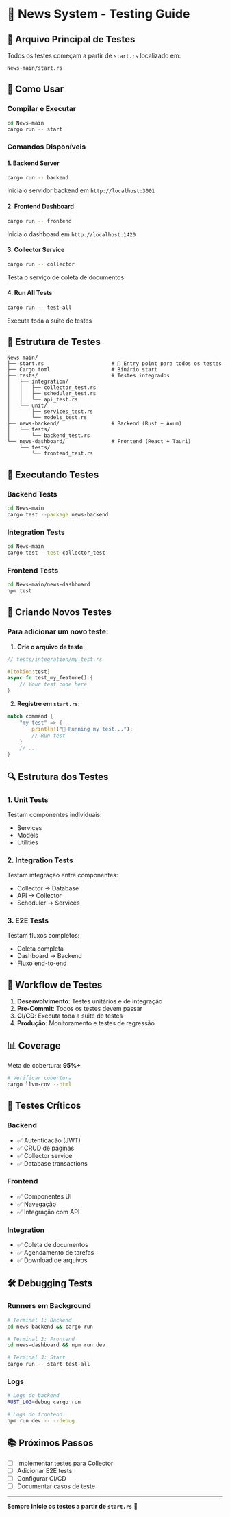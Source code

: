 # 🧪 News System - Testing Guide

## 🎯 Arquivo Principal de Testes

Todos os testes começam a partir de `start.rs` localizado em:
```
News-main/start.rs
```

## 🚀 Como Usar

### Compilar e Executar

```bash
cd News-main
cargo run -- start
```

### Comandos Disponíveis

#### 1. **Backend Server**
```bash
cargo run -- backend
```
Inicia o servidor backend em `http://localhost:3001`

#### 2. **Frontend Dashboard**
```bash
cargo run -- frontend
```
Inicia o dashboard em `http://localhost:1420`

#### 3. **Collector Service**
```bash
cargo run -- collector
```
Testa o serviço de coleta de documentos

#### 4. **Run All Tests**
```bash
cargo run -- test-all
```
Executa toda a suite de testes

## 📁 Estrutura de Testes

```
News-main/
├── start.rs                      # 🎯 Entry point para todos os testes
├── Cargo.toml                    # Binário start
├── tests/                        # Testes integrados
│   ├── integration/
│   │   ├── collector_test.rs
│   │   ├── scheduler_test.rs
│   │   └── api_test.rs
│   └── unit/
│       ├── services_test.rs
│       └── models_test.rs
├── news-backend/                 # Backend (Rust + Axum)
│   └── tests/
│       └── backend_test.rs
└── news-dashboard/               # Frontend (React + Tauri)
    └── tests/
        └── frontend_test.rs
```

## 🧪 Executando Testes

### Backend Tests
```bash
cd News-main
cargo test --package news-backend
```

### Integration Tests
```bash
cd News-main
cargo test --test collector_test
```

### Frontend Tests
```bash
cd News-main/news-dashboard
npm test
```

## 📝 Criando Novos Testes

### Para adicionar um novo teste:

1. **Crie o arquivo de teste**:
```rust
// tests/integration/my_test.rs

#[tokio::test]
async fn test_my_feature() {
    // Your test code here
}
```

2. **Registre em `start.rs`**:
```rust
match command {
    "my-test" => {
        println!("🧪 Running my test...");
        // Run test
    }
    // ...
}
```

## 🔍 Estrutura dos Testes

### 1. **Unit Tests**
Testam componentes individuais:
- Services
- Models
- Utilities

### 2. **Integration Tests**
Testam integração entre componentes:
- Collector → Database
- API → Collector
- Scheduler → Services

### 3. **E2E Tests**
Testam fluxos completos:
- Coleta completa
- Dashboard → Backend
- Fluxo end-to-end

## 🎯 Workflow de Testes

1. **Desenvolvimento**: Testes unitários e de integração
2. **Pre-Commit**: Todos os testes devem passar
3. **CI/CD**: Executa toda a suite de testes
4. **Produção**: Monitoramento e testes de regressão

## 📊 Coverage

Meta de cobertura: **95%+**

```bash
# Verificar cobertura
cargo llvm-cov --html
```

## 🚨 Testes Críticos

### Backend
- ✅ Autenticação (JWT)
- ✅ CRUD de páginas
- ✅ Collector service
- ✅ Database transactions

### Frontend
- ✅ Componentes UI
- ✅ Navegação
- ✅ Integração com API

### Integration
- ✅ Coleta de documentos
- ✅ Agendamento de tarefas
- ✅ Download de arquivos

## 🛠️ Debugging Tests

### Runners em Background
```bash
# Terminal 1: Backend
cd news-backend && cargo run

# Terminal 2: Frontend
cd news-dashboard && npm run dev

# Terminal 3: Start
cargo run -- start test-all
```

### Logs
```bash
# Logs do backend
RUST_LOG=debug cargo run

# Logs do frontend
npm run dev -- --debug
```

## 📚 Próximos Passos

- [ ] Implementar testes para Collector
- [ ] Adicionar E2E tests
- [ ] Configurar CI/CD
- [ ] Documentar casos de teste

---

**Sempre inicie os testes a partir de `start.rs`** 🎯

